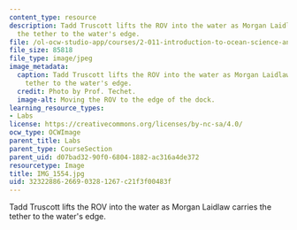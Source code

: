 ```yaml
---
content_type: resource
description: Tadd Truscott lifts the ROV into the water as Morgan Laidlaw carries
  the tether to the water's edge.
file: /ol-ocw-studio-app/courses/2-011-introduction-to-ocean-science-and-engineering-spring-2006/32322886266903281267c21f3f00483f_IMG_1554.jpg
file_size: 85818
file_type: image/jpeg
image_metadata:
  caption: Tadd Truscott lifts the ROV into the water as Morgan Laidlaw carries the
    tether to the water's edge.
  credit: Photo by Prof. Techet.
  image-alt: Moving the ROV to the edge of the dock.
learning_resource_types:
- Labs
license: https://creativecommons.org/licenses/by-nc-sa/4.0/
ocw_type: OCWImage
parent_title: Labs
parent_type: CourseSection
parent_uid: d07bad32-90f0-6804-1882-ac316a4de372
resourcetype: Image
title: IMG_1554.jpg
uid: 32322886-2669-0328-1267-c21f3f00483f
---
```

Tadd Truscott lifts the ROV into the water as Morgan Laidlaw carries the tether to the water's edge.